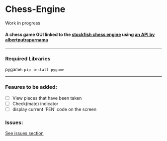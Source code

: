 # Chess-Engine
Work in progress

#### A chess game GUI linked to the [stockfish chess engine](https://stockfishchess.org/) using [an API by albertputrapurnama](https://github.com/albertputrapurnama/stockfish-api)

-----

### Required Libraries

pygame: `pip install pygame`

----

### Feaures to be added:
- [ ] View pieces that have been taken
- [ ] Check(mate) indicator
- [ ] display current 'FEN' code on the screen

### Issues:
[See issues section](https://github.com/Ollie-Edwards/Chess-Engine/issues)
